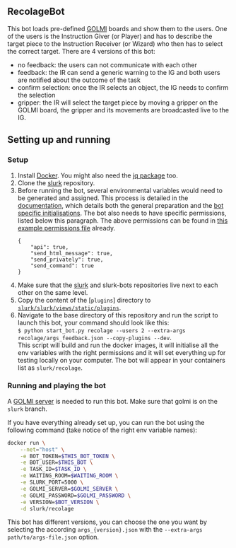 ## RecolageBot
This bot loads pre-defined [GOLMI](https://github.com/clp-research/golmi) boards and show them to the users.
One of the users is the Instruction Giver (or Player) and has to describe the target piece to the Instruction Receiver (or Wizard) who then has to select the correct target.
There are 4 versions of this bot:
* no feedback: the users can not communicate with each other
* feedback: the IR can send a generic warning to the IG and both users are notified about the outcome of the task
* confirm selection: once the IR selects an object, the IG needs to confirm the selection
* gripper: the IR will select the target piece by moving a gripper on the GOLMI board, the gripper and its movements are broadcasted live to the IG.

## Setting up and running

### Setup 

1. Install [Docker](https://docs.docker.com/get-docker/). You might also need the [jq package](https://stedolan.github.io/jq/download/) too. 
2. Clone the [slurk](https://github.com/clp-research/slurk) repository.
3. Before running the bot, several environmental variables would need to be generated and assigned. This process is detailed in the [documentation](https://clp-research.github.io/slurk/slurk_gettingstarted.html), which details both the general preparation and the [bot specific initialisations](https://clp-research.github.io/slurk/slurk_gettingstarted.html#chatting-with-a-bot). The bot also needs to have specific permissions, listed below this paragraph. The above permissions can be found in [this example permissions file](https://github.com/clp-research/slurk-bots/blob/golmi/golmi/data/bot_permissions.json) already.  
    ```
    {
        "api": true,
        "send_html_message": true,
        "send_privately": true,
        "send_command": true
    }
    ```
4. Make sure that the [slurk](https://github.com/clp-research/slurk) and slurk-bots repositories live next to each other on the same level.
5. Copy the content of the [```plugins```] directory to [```slurk/slurk/views/static/plugins```](https://github.com/clp-research/slurk/tree/master/slurk/views/static/plugins).
6. Navigate to the base directory of this repository and run the script to launch this bot, your command should look like this:  
 ```$ python start_bot.py recolage --users 2 --extra-args recolage/args_feedback.json --copy-plugins --dev```.  
 This script will build and run the docker images, it will initialise all the env variables with the right permissions and it will set everything up for testing locally on your computer. The bot will appear in your containers list as ```slurk/recolage```.

### Running and playing the bot
A [GOLMI server](https://github.com/clp-research/golmi) is needed to run this bot. Make sure that golmi is on the `slurk` branch.

If you have everything already set up, you can run the bot using the following command (take notice of the right env variable names):    
```bash
docker run \
    --net="host" \
    -e BOT_TOKEN=$THIS_BOT_TOKEN \
    -e BOT_USER=$THIS_BOT \
    -e TASK_ID=$TASK_ID \
    -e WAITING_ROOM=$WAITING_ROOM \
    -e SLURK_PORT=5000 \
    -e GOLMI_SERVER=$GOLMI_SERVER \
    -e GOLMI_PASSWORD=$GOLMI_PASSWORD \
    -e VERSION=$BOT_VERSION \
    -d slurk/recolage
```

This bot has different versions, you can choose the one you want by selecting the according `args_{version}.json` with the `--extra-args path/to/args-file.json` option.
